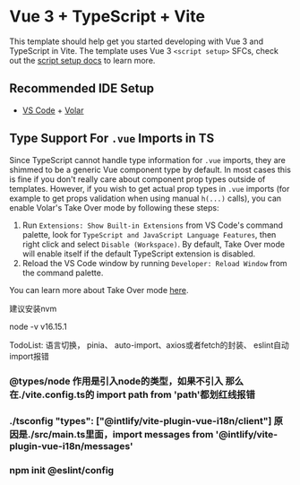 # Vue 3 + TypeScript + Vite

This template should help get you started developing with Vue 3 and TypeScript in Vite. The template uses Vue 3 `<script setup>` SFCs, check out the [script setup docs](https://v3.vuejs.org/api/sfc-script-setup.html#sfc-script-setup) to learn more.

## Recommended IDE Setup

- [VS Code](https://code.visualstudio.com/) + [Volar](https://marketplace.visualstudio.com/items?itemName=Vue.volar)

## Type Support For `.vue` Imports in TS

Since TypeScript cannot handle type information for `.vue` imports, they are shimmed to be a generic Vue component type by default. In most cases this is fine if you don't really care about component prop types outside of templates. However, if you wish to get actual prop types in `.vue` imports (for example to get props validation when using manual `h(...)` calls), you can enable Volar's Take Over mode by following these steps:

1. Run `Extensions: Show Built-in Extensions` from VS Code's command palette, look for `TypeScript and JavaScript Language Features`, then right click and select `Disable (Workspace)`. By default, Take Over mode will enable itself if the default TypeScript extension is disabled.
2. Reload the VS Code window by running `Developer: Reload Window` from the command palette.

You can learn more about Take Over mode [here](https://github.com/johnsoncodehk/volar/discussions/471).


建议安装nvm

node -v
v16.15.1

TodoList: 
语言切换， pinia、 auto-import、axios或者fetch的封装、 eslint自动import报错

### @types/node 作用是引入node的类型，如果不引入 那么在./vite.config.ts的 import path from 'path'都划红线报错

### ./tsconfig "types": ["@intlify/vite-plugin-vue-i18n/client"] 原因是./src/main.ts里面，import messages from '@intlify/vite-plugin-vue-i18n/messages'

### npm init @eslint/config
